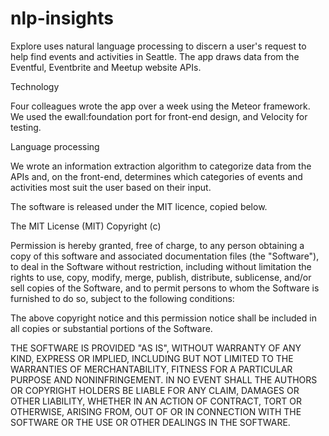 # nlp-insights

Explore uses natural language processing to discern a user's request to help find events and activities in Seattle. The app draws data from the Eventful, Eventbrite and Meetup website APIs.

Technology

Four colleagues wrote the app over a week using the Meteor framework. We used the ewall:foundation port for front-end design, and Velocity for testing.

Language processing

We wrote an information extraction algorithm to categorize data from the APIs and, on the front-end, determines which categories of events and activities most suit the user based on their input.

The software is released under the MIT licence, copied below.

The MIT License (MIT)
Copyright (c) <year> <copyright holders>

Permission is hereby granted, free of charge, to any person obtaining a copy of this software and associated documentation files (the "Software"), to deal in the Software without restriction, including without limitation the rights to use, copy, modify, merge, publish, distribute, sublicense, and/or sell copies of the Software, and to permit persons to whom the Software is furnished to do so, subject to the following conditions:

The above copyright notice and this permission notice shall be included in all copies or substantial portions of the Software.

THE SOFTWARE IS PROVIDED "AS IS", WITHOUT WARRANTY OF ANY KIND, EXPRESS OR IMPLIED, INCLUDING BUT NOT LIMITED TO THE WARRANTIES OF MERCHANTABILITY, FITNESS FOR A PARTICULAR PURPOSE AND NONINFRINGEMENT. IN NO EVENT SHALL THE AUTHORS OR COPYRIGHT HOLDERS BE LIABLE FOR ANY CLAIM, DAMAGES OR OTHER LIABILITY, WHETHER IN AN ACTION OF CONTRACT, TORT OR OTHERWISE, ARISING FROM, OUT OF OR IN CONNECTION WITH THE SOFTWARE OR THE USE OR OTHER DEALINGS IN THE SOFTWARE.
